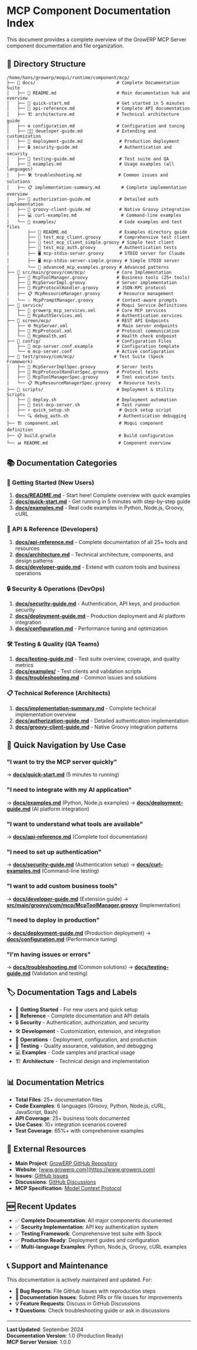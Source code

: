 # MCP Component Documentation Index

This document provides a complete overview of the GrowERP MCP Server component documentation and file organization.

## 📁 Directory Structure

```
/home/hans/growerp/moqui/runtime/component/mcp/
├── 📂 docs/                               # Complete Documentation Suite
│   ├── 📄 README.md                       # Main documentation hub and overview
│   ├── 🚀 quick-start.md                  # Get started in 5 minutes
│   ├── 📖 api-reference.md                # Complete API documentation
│   ├── 🏗️ architecture.md                # Technical architecture guide
│   ├── ⚙️ configuration.md                # Configuration and tuning
│   ├── 👩‍💻 developer-guide.md             # Extending and customization
│   ├── 🚢 deployment-guide.md              # Production deployment
│   ├── 🔒 security-guide.md                # Authentication and security
│   ├── 🧪 testing-guide.md                 # Test suite and QA
│   ├── 📝 examples.md                      # Usage examples (all languages)
│   ├── 🛠️ troubleshooting.md              # Common issues and solutions
│   ├── 📋 implementation-summary.md        # Complete implementation overview
│   ├── 🔐 authorization-guide.md           # Detailed auth implementation
│   ├── 🐍 groovy-client-guide.md           # Native Groovy integration
│   ├── 💻 curl-examples.md                 # Command-line examples
│   └── 📂 examples/                        # Code examples and test files
│       ├── 📄 README.md                    # Examples directory guide
│       ├── 🧪 test_mcp_client.groovy       # Comprehensive test client
│       ├── 🧪 test_mcp_client_simple.groovy # Simple test client
│       ├── 🔐 test_mcp_auth.groovy         # Authentication tests
│       ├── 🖥️ mcp-stdio-server.groovy      # STDIO server for Claude
│       ├── 🖥️ mcp-stdio-server-simple.groovy # Simple STDIO server
│       └── 🚀 advanced_mcp_examples.groovy # Advanced patterns
├── 📂 src/main/groovy/com/mcp/            # Core Implementation
│   ├── 🎯 McpToolManager.groovy           # Business tools (25+ tools)
│   ├── 🔧 McpServerImpl.groovy            # Server implementation
│   ├── 📡 McpProtocolHandler.groovy       # JSON-RPC protocol
│   ├── 📋 McpResourceManager.groovy       # Resource management
│   └── 💡 McpPromptManager.groovy         # Context-aware prompts
├── 📂 service/                            # Moqui Service Definitions
│   ├── 🔧 growerp_mcp_services.xml        # Core MCP services
│   └── 🔐 McpAuthServices.xml             # Authentication services
├── 📂 screen/mcp/                         # REST API Endpoints
│   ├── 🌐 McpServer.xml                   # Main server endpoints
│   ├── 📡 McpProtocol.xml                 # Protocol communication
│   └── 💚 McpHealth.xml                   # Health check endpoint
├── 📂 config/                             # Configuration Files
│   ├── 📝 mcp-server.conf.example         # Configuration template
│   └── ⚙️ mcp-server.conf                 # Active configuration
├── 📂 test/groovy/com/mcp/               # Test Suite (Spock Framework)
│   ├── 🧪 McpServerImplSpec.groovy        # Server tests
│   ├── 📡 McpProtocolHandlerSpec.groovy   # Protocol tests
│   ├── 🎯 McpToolManagerSpec.groovy       # Tool execution tests
│   └── 📋 McpResourceManagerSpec.groovy   # Resource tests
├── 📂 scripts/                            # Deployment & Utility Scripts
│   ├── 🚀 deploy.sh                       # Deployment automation
│   ├── 🧪 test-mcp-server.sh              # Test runner
│   ├── ⚡ quick_setup.sh                   # Quick setup script
│   └── 🔍 debug_auth.sh                   # Authentication debugging
├── 🏗️ component.xml                       # Moqui component definition
├── 📋 build.gradle                        # Build configuration
└── 📊 README.md                           # Component overview
```

## 📚 Documentation Categories

### 🚀 Getting Started (New Users)
1. **[docs/README.md](docs/README.md)** - Start here! Complete overview with quick examples
2. **[docs/quick-start.md](docs/quick-start.md)** - Get running in 5 minutes with step-by-step guide
3. **[docs/examples.md](docs/examples.md)** - Real code examples in Python, Node.js, Groovy, cURL

### 📖 API & Reference (Developers)
1. **[docs/api-reference.md](docs/api-reference.md)** - Complete documentation of all 25+ tools and resources
2. **[docs/architecture.md](docs/architecture.md)** - Technical architecture, components, and design patterns
3. **[docs/developer-guide.md](docs/developer-guide.md)** - Extend with custom tools and business operations

### 🔒 Security & Operations (DevOps)
1. **[docs/security-guide.md](docs/security-guide.md)** - Authentication, API keys, and production security
2. **[docs/deployment-guide.md](docs/deployment-guide.md)** - Production deployment and AI platform integration
3. **[docs/configuration.md](docs/configuration.md)** - Performance tuning and optimization

### 🛠️ Testing & Quality (QA Teams)
1. **[docs/testing-guide.md](docs/testing-guide.md)** - Test suite overview, coverage, and quality metrics
2. **[docs/examples/](docs/examples/)** - Test clients and validation scripts
3. **[docs/troubleshooting.md](docs/troubleshooting.md)** - Common issues and solutions

### 📋 Technical Reference (Architects)
1. **[docs/implementation-summary.md](docs/implementation-summary.md)** - Complete technical implementation overview
2. **[docs/authorization-guide.md](docs/authorization-guide.md)** - Detailed authentication implementation
3. **[docs/groovy-client-guide.md](docs/groovy-client-guide.md)** - Native Groovy integration patterns

## 🎯 Quick Navigation by Use Case

### "I want to try the MCP server quickly"
→ **[docs/quick-start.md](docs/quick-start.md)** (5 minutes to running)

### "I need to integrate with my AI application" 
→ **[docs/examples.md](docs/examples.md)** (Python, Node.js examples)
→ **[docs/deployment-guide.md](docs/deployment-guide.md)** (AI platform integration)

### "I want to understand what tools are available"
→ **[docs/api-reference.md](docs/api-reference.md)** (Complete tool documentation)

### "I need to set up authentication"
→ **[docs/security-guide.md](docs/security-guide.md)** (Authentication setup)
→ **[docs/curl-examples.md](docs/curl-examples.md)** (Command-line testing)

### "I want to add custom business tools"
→ **[docs/developer-guide.md](docs/developer-guide.md)** (Extension guide)
→ **[src/main/groovy/com/mcp/McpToolManager.groovy](src/main/groovy/com/mcp/McpToolManager.groovy)** (Implementation)

### "I need to deploy in production"
→ **[docs/deployment-guide.md](docs/deployment-guide.md)** (Production deployment)
→ **[docs/configuration.md](docs/configuration.md)** (Performance tuning)

### "I'm having issues or errors"
→ **[docs/troubleshooting.md](docs/troubleshooting.md)** (Common solutions)
→ **[docs/testing-guide.md](docs/testing-guide.md)** (Validation and testing)

## 🏷️ Documentation Tags and Labels

- 🚀 **Getting Started** - For new users and quick setup
- 📖 **Reference** - Complete documentation and API details  
- 🔒 **Security** - Authentication, authorization, and security
- 🛠️ **Development** - Customization, extension, and integration
- 🚢 **Operations** - Deployment, configuration, and production
- 🧪 **Testing** - Quality assurance, validation, and debugging
- 💻 **Examples** - Code samples and practical usage
- 🏗️ **Architecture** - Technical design and implementation

## 📊 Documentation Metrics

- **Total Files**: 25+ documentation files
- **Code Examples**: 6 languages (Groovy, Python, Node.js, cURL, JavaScript, Bash)
- **API Coverage**: 25+ business tools documented
- **Use Cases**: 10+ integration scenarios covered
- **Test Coverage**: 65%+ with comprehensive examples

## 🔗 External Resources

- **Main Project**: [GrowERP GitHub Repository](https://github.com/growerp/growerp)
- **Website**: [www.growerp.com](https://www.growerp.com)
- **Issues**: [GitHub Issues](https://github.com/growerp/growerp/issues)
- **Discussions**: [GitHub Discussions](https://github.com/growerp/growerp/discussions)
- **MCP Specification**: [Model Context Protocol](https://spec.modelcontextprotocol.io/)

## 🆕 Recent Updates

- ✅ **Complete Documentation**: All major components documented
- ✅ **Security Implementation**: API key authentication system  
- ✅ **Testing Framework**: Comprehensive test suite with Spock
- ✅ **Production Ready**: Deployment guides and configuration
- ✅ **Multi-language Examples**: Python, Node.js, Groovy, cURL examples

## 📞 Support and Maintenance

This documentation is actively maintained and updated. For:

- **🐛 Bug Reports**: File GitHub Issues with reproduction steps
- **📝 Documentation Issues**: Submit PRs or file issues for improvements  
- **💡 Feature Requests**: Discuss in GitHub Discussions
- **❓ Questions**: Check troubleshooting guide or ask in discussions

---

**Last Updated**: September 2024  
**Documentation Version**: 1.0 (Production Ready)  
**MCP Server Version**: 1.0.0
